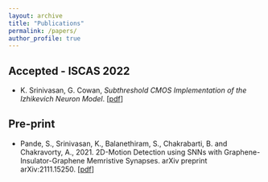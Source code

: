 ```yaml
---
layout: archive
title: "Publications"
permalink: /papers/
author_profile: true
---
```


## Accepted - ISCAS 2022

- K. Srinivasan, G. Cowan, _Subthreshold CMOS Implementation of the Izhikevich Neuron Model_. [[pdf](https://karthisrinivasan.github.io/files/Izhikevich_Circuit.pdf)]

## Pre-print

- Pande, S., Srinivasan, K., Balanethiram, S., Chakrabarti, B. and Chakravorty, A., 2021. 2D-Motion Detection using SNNs with Graphene-Insulator-Graphene Memristive Synapses. arXiv preprint arXiv:2111.15250. [[pdf](https://arxiv.org/pdf/2111.15250.pdf)]
